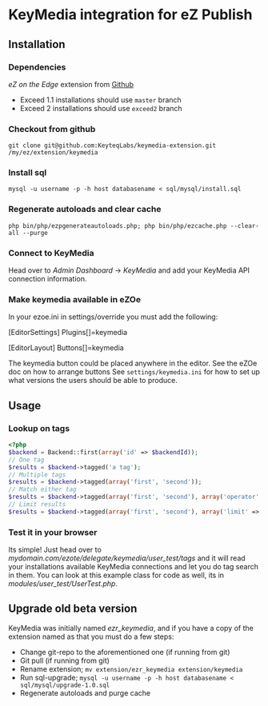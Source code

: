 # KeyMedia integration for eZ Publish

## Installation

### Dependencies
_eZ on the Edge_ extension from [Github](https://github.com/KeyteqLabs/ezote)

* Exceed 1.1 installations should use `master` branch
* Exceed 2 installations should use `exceed2` branch

### Checkout from github

	git clone git@github.com:KeyteqLabs/keymedia-extension.git /my/ez/extension/keymedia

### Install sql

	mysql -u username -p -h host databasename < sql/mysql/install.sql

### Regenerate autoloads and clear cache

	php bin/php/ezpgenerateautoloads.php; php bin/php/ezcache.php --clear-all --purge
	
### Connect to KeyMedia

Head over to _Admin Dashboard_ -> _KeyMedia_ and add your KeyMedia API connection information.

### Make keymedia available in eZOe

In your ezoe.ini in settings/override you must add the following:

[EditorSettings]
Plugins[]=keymedia

[EditorLayout]
Buttons[]=keymedia

The keymedia button could be placed anywhere in the editor. See the eZOe doc on how to arrange buttons
See `settings/keymedia.ini` for how to set up what versions the users should be able to produce.

## Usage

### Lookup on tags
```php
<?php
$backend = Backend::first(array('id' => $backendId));
// One tag
$results = $backend->tagged('a tag');
// Multiple tags
$results = $backend->tagged(array('first', 'second'));
// Match either tag
$results = $backend->tagged(array('first', 'second'), array('operator' => 'or'));
// Limit results
$results = $backend->tagged(array('first', 'second'), array('limit' => 1));
```

### Test it in your browser

Its simple! Just head over to _mydomain.com/ezote/delegate/keymedia/user_test/tags_ and it will read your installations available KeyMedia connections
and let you do tag search in them.
You can look at this example class for code as well, its in _modules/user_test/UserTest.php_.

## Upgrade old beta version

KeyMedia was initially named *ezr_keymedia*, and if you have a copy of the extension named as that you must do a few steps:

* Change git-repo to the aforementioned one (if running from git)
* Git pull (if running from git)
* Rename extension; `mv extension/ezr_keymedia extension/keymedia`
* Run sql-upgrade; `mysql -u username -p -h host databasename < sql/mysql/upgrade-1.0.sql`
* Regenerate autoloads and purge cache
